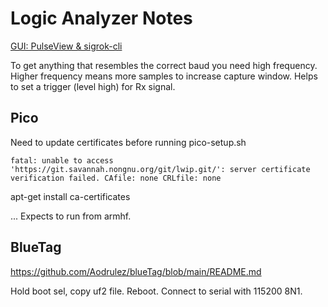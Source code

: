 # Logic Analyzer Notes

[GUI: PulseView & sigrok-cli](https://sigrok.org/wiki/Downloads)

To get anything that resembles the correct baud you need high frequency. Higher frequency means more samples to increase capture window. Helps to set a trigger (level high) for Rx signal.



## Pico

Need to update certificates before running pico-setup.sh

```text
fatal: unable to access 'https://git.savannah.nongnu.org/git/lwip.git/': server certificate verification failed. CAfile: none CRLfile: none
```

apt-get install ca-certificates

... Expects to run from armhf.


## BlueTag

https://github.com/Aodrulez/blueTag/blob/main/README.md

Hold boot sel, copy uf2 file. Reboot. Connect to serial with 115200 8N1.

